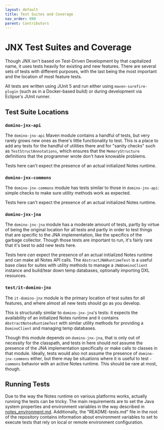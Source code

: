```yaml
---
layout: default
title: Test Suites and Coverage
nav_order: 999
parent: Contributors
---
```

# JNX Test Suites and Coverage

Though JNX isn't based on Test-Driven Development by that capitalized name, it uses tests heavily for existing and new features. There are several sets of tests with different purposes, with the last being the most important and the location of most feature tests.

All tests are written using JUnit 5 and run either using `maven-surefire-plugin` (such as in a Docker-based build) or during development via Eclipse's JUnit runner.

## Test Suite Locations

### `domino-jnx-api`

The `domino-jnx-api` Maven module contains a handful of tests, but very rarely grows new ones as there's little functionality to test. This is a place to add any tests for the handful of utilities there and for "sanity checks" such as `TestStructAnnotations`, which ensures that the `MemoryStructure` definitions that the programmer wrote don't have knowable problems.

Tests here can't expect the presence of an actual initialized Notes runtime.

### `domino-jnx-commons`

The `domino-jnx-commons` module has tests similar to those in `domino-jnx-api`: simple checks to make sure utility methods work as expected.

Tests here can't expect the presence of an actual initialized Notes runtime.

### `domino-jnx-jna`

The `domino-jnx-jna` module has a moderate amount of tests, partly by virtue of being the original location for all tests and partly in order to test things that are specific to the JNA implementation, like the specifics of the garbage collector. Though those tests are important to run, it's fairly rare that it's best to add new tests here.

Tests here _can_ expect the presence of an actual initialized Notes runtime and can make all Notes API calls. The `AbstractJNARuntimeTest` is a useful base class for suites with utility methods to manage a `JNADominoClient` instance and build/tear down temp databases, optionally importing DXL resources.

### `test/it-domino-jnx`

The `it-domino-jnx` module is the primary location of test suites for all features, and where almost all new tests should go as you develop.

This is structurally similar to `domino-jnx-jna`'s tests: it expects the availability of an initialized Notes runtime and it contains `AbstractNotesRuntimeTest` with similar utility methods for providing a `DominoClient` and managing temp databases.

Though this module depends on `domino-jnx-jna`, that is only out of necessity for the classpath, and tests in here should _not_ assume the presence of the JNA implementation specifically or make calls to classes in that module. Ideally, tests would also not assume the presence of `domino-jnx-commons` either, but there may be situations where it is useful to test `-commons` behavior with an active Notes runtime. This should be rare at most, though.

## Running Tests

Due to the way the Notes runtime on various platforms works, actually running the tests can be tricky. The main requirements are to set the Java system properties and environment variables in the way described in [notes_environment.md](../notes_environment.md). Additionally, the "README-tests.md" file in the root of the repository contains information about environment variables to set to execute tests that rely on local or remote environment configuration.